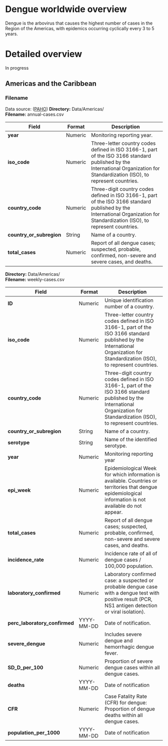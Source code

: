 # Dengue worldwide overview
Dengue is the arbovirus that causes the highest number of cases in the Region of the Americas, with epidemics occurring cyclically every 3 to 5 years. 

# Detailed overview
In progress

## Americas and the Caribbean
### Filename
Data source: ([PAHO](https://www3.paho.org/data/index.php/en/mnu-topics/indicadores-dengue-en/dengue-nacional-en/252-dengue-pais-ano-en.html))
**Directory:**  Data/Americas/<br>
**Filename:** annual-cases.csv <br>


| Field                 | Format                       |Description                      
|-----------------------------|-----------------------------------|-------------------------------|
| **year**      | Numeric| Monitoring reporting year. 	  |
| **iso_code**      | Numeric | Three-letter country codes defined in ISO 3166-1, part of the ISO 3166 standard published by the International Organization for Standardization (ISO), to represent countries. 	  |
| **country_code**      | Numeric | Three-digit country codes defined in ISO 3166-1, part of the ISO 3166 standard published by the International Organization for Standardization (ISO), to represent countries.	  |
| **country_or_subregion**      | String | Name of a country.	  |
| **total_cases**      | Numeric | Report of all dengue cases; suspected, probable, confirmed, non-severe and severe cases, and deaths. 	  |



**Directory:**  Data/Americas/<br>
**Filename:** weekly-cases.csv <br>


| Field                 | Format                       |Description                      
|-----------------------------|-----------------------------------|-------------------------------|
| **ID**      | Numeric | Unique identification number of a country. 	  |
| **iso_code**      | Numeric | Three-letter country codes defined in ISO 3166-1, part of the ISO 3166 standard published by the International Organization for Standardization (ISO), to represent countries. 	  |
| **country_code**      | Numeric | Three-digit country codes defined in ISO 3166-1, part of the ISO 3166 standard published by the International Organization for Standardization (ISO), to represent countries.	  |
| **country_or_subregion**      | String | Name of a country.	  |
| **serotype**      | String| Name of the identified serotype.	  |
| **year**      | Numeric| Monitoring reporting year 	  |
| **epi_week**      | Numeric| Epidemiological Week for which information is available. Countries or territories that dengue epidemiological information is not available do not appear. 	  |
| **total_cases**      | Numeric | Report of all dengue cases; suspected, probable, confirmed, non-severe and severe cases, and deaths. 	  |
| **incidence_rate**      | Numeric | Incidence rate of all of dengue cases / 100,000 population.	  |
| **laboratory_confirmed**      | Numeric | Laboratory confirmed case: a suspected or probable dengue case with a dengue test with positive result (PCR, NS1 antigen detection or viral isolation).	  |
| **perc_laboratory_confirmed**      | YYYY-MM-DD| Date of notification.	  |
| **severe_dengue**      | Numeric | Includes severe dengue and hemorrhagic dengue fever.	  |
| **SD_D_per_100**      | Numeric | Proportion of severe dengue cases within all dengue cases.	  |
| **deaths**      | YYYY-MM-DD| Date of notification	  |
| **CFR**      | Numeric | Case Fatality Rate (CFR) for dengue: Proportion of dengue deaths within all dengue cases.	  |
| **population_per_1000**      | YYYY-MM-DD| Date of notification	  |




